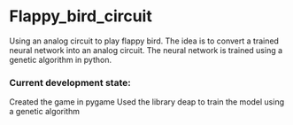 # Flappy_bird_circuit
Using an analog circuit to play flappy bird. The idea is to convert a trained neural network into an analog circuit. The neural network is trained using a genetic algorithm in python.

### Current development state:
Created the game in pygame
Used the library deap to train the model using a genetic algorithm
